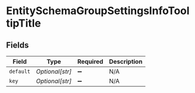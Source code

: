 # EntitySchemaGroupSettingsInfoTooltipTitle


## Fields

| Field              | Type               | Required           | Description        |
| ------------------ | ------------------ | ------------------ | ------------------ |
| `default`          | *Optional[str]*    | :heavy_minus_sign: | N/A                |
| `key`              | *Optional[str]*    | :heavy_minus_sign: | N/A                |